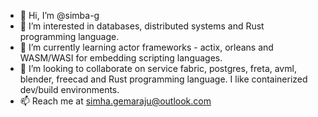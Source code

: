 - 👋 Hi, I’m @simba-g
- 👀 I’m interested in databases, distributed systems and Rust programming language.
- 🌱 I’m currently learning actor frameworks - actix, orleans and WASM/WASI for embedding scripting languages.
- 💞️ I’m looking to collaborate on service fabric, postgres, freta, avml, blender, freecad and Rust programming language. I like containerized dev/build environments.
- 📫 Reach me at simha.gemaraju@outlook.com

<!---
simba-g/simba-g is a ✨ special ✨ repository because its `README.md` (this file) appears on your GitHub profile.
You can click the Preview link to take a look at your changes.
--->
